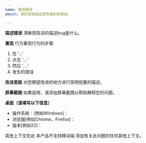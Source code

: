 ```yaml
---
name: 错误报告
about: 请您简洁描述您所遇到的错误。

---
```


**描述错误**
清晰而简洁的描述bug是什么。

**重现**
行为重现行为的步骤:
1. 在 '...'
2. 点击 '....'
3. 然后 '....'
4. 发生的错误

**改进思路**
对您期望改进的地方进行简明扼要的描述。

**屏幕截图**
如果适用，请添加屏幕截图以帮助解释您的问题。

**桌面（请填写以下信息）**
 - 操作系统：[例如Windows]：
 - 浏览器[例如Chrome，Firefox]：
 - 版本[例如22]：

其他上下文在此
本产品不支持移动端
添加有关此问题的任何其他上下文。
